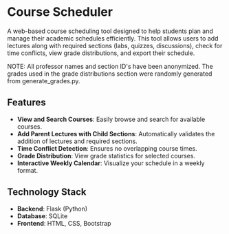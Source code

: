 # Course Scheduler

A web-based course scheduling tool designed to help students plan and manage their academic schedules efficiently. This tool allows users to add lectures along with required sections (labs, quizzes, discussions), check for time conflicts, view grade distributions, and export their schedule.

NOTE: All professor names and section ID's have been anonymized. The grades used in the grade distributions section were randomly generated from generate_grades.py. 

## Features

- **View and Search Courses**: Easily browse and search for available courses.
- **Add Parent Lectures with Child Sections**: Automatically validates the addition of lectures and required sections.
- **Time Conflict Detection**: Ensures no overlapping course times.
- **Grade Distribution**: View grade statistics for selected courses.
- **Interactive Weekly Calendar**: Visualize your schedule in a weekly format.

## Technology Stack

- **Backend**: Flask (Python)
- **Database**: SQLite
- **Frontend**: HTML, CSS, Bootstrap


